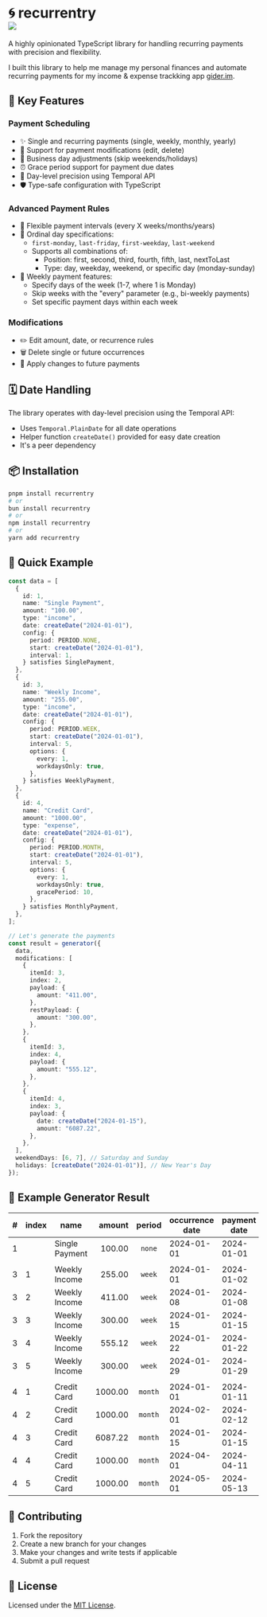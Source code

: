 <h1>
🌀 recurrentry
<div style="display: flex; gap: 10px;">
 <img src="https://img.shields.io/endpoint?url=https://gist.githubusercontent.com/needim/ccae711fb07ccaed86d73f03c1922557/raw/badge.json" />
</div>
</h1>

A highly opinionated TypeScript library for handling recurring payments with precision and flexibility.

I built this library to help me manage my personal finances and automate recurring payments for my income & expense trackking app [gider.im](https://gider.im?utm_source=recurrentry&utm_medium=github&utm_campaign=library).

## 🚀 Key Features

### Payment Scheduling

- ✨ Single and recurring payments (single, weekly, monthly, yearly)
- 🔄 Support for payment modifications (edit, delete)
- 💼 Business day adjustments (skip weekends/holidays)
- ⏰ Grace period support for payment due dates
- 📆 Day-level precision using Temporal API
- 🛡️ Type-safe configuration with TypeScript

### Advanced Payment Rules

- 🔢 Flexible payment intervals (every X weeks/months/years)
- 📅 Ordinal day specifications:
  - `first-monday`, `last-friday`, `first-weekday`, `last-weekend`
  - Supports all combinations of:
    - Position: first, second, third, fourth, fifth, last, nextToLast
    - Type: day, weekday, weekend, or specific day (monday-sunday)
- 📅 Weekly payment features:
  - Specify days of the week (1-7, where 1 is Monday)
  - Skip weeks with the "every" parameter (e.g., bi-weekly payments)
  - Set specific payment days within each week

### Modifications

- ✏️ Edit amount, date, or recurrence rules
- 🗑️ Delete single or future occurrences
- 📝 Apply changes to future payments

## 🗓️ Date Handling

The library operates with day-level precision using the Temporal API:

- Uses `Temporal.PlainDate` for all date operations
- Helper function `createDate()` provided for easy date creation
- It's a peer dependency

## 📦 Installation

```bash
pnpm install recurrentry
# or
bun install recurrentry
# or
npm install recurrentry
# or
yarn add recurrentry
```

## 🎯 Quick Example

```typescript
const data = [
  {
    id: 1,
    name: "Single Payment",
    amount: "100.00",
    type: "income",
    date: createDate("2024-01-01"),
    config: {
      period: PERIOD.NONE,
      start: createDate("2024-01-01"),
      interval: 1,
    } satisfies SinglePayment,
  },
  {
    id: 3,
    name: "Weekly Income",
    amount: "255.00",
    type: "income",
    date: createDate("2024-01-01"),
    config: {
      period: PERIOD.WEEK,
      start: createDate("2024-01-01"),
      interval: 5,
      options: {
        every: 1,
        workdaysOnly: true,
      },
    } satisfies WeeklyPayment,
  },
  {
    id: 4,
    name: "Credit Card",
    amount: "1000.00",
    type: "expense",
    date: createDate("2024-01-01"),
    config: {
      period: PERIOD.MONTH,
      start: createDate("2024-01-01"),
      interval: 5,
      options: {
        every: 1,
        workdaysOnly: true,
        gracePeriod: 10,
      },
    } satisfies MonthlyPayment,
  },
];

// Let's generate the payments
const result = generator({
  data,
  modifications: [
    {
      itemId: 3,
      index: 2,
      payload: {
        amount: "411.00",
      },
      restPayload: {
        amount: "300.00",
      },
    },
    {
      itemId: 3,
      index: 4,
      payload: {
        amount: "555.12",
      },
    },
    {
      itemId: 4,
      index: 3,
      payload: {
        date: createDate("2024-01-15"),
        amount: "6087.22",
      },
    },
  ],
  weekendDays: [6, 7], // Saturday and Sunday
  holidays: [createDate("2024-01-01")], // New Year's Day
});
```

## 🟰 Example Generator Result

| #   | index | name           |  amount | period  | occurrence date | payment date |
| --- | ----- | -------------- | ------: | :-----: | --------------- | ------------ |
| 1   |       | Single Payment |  100.00 | `none`  | 2024-01-01      | 2024-01-01   |
|     |       |                |         |         |                 |
| 3   | 1     | Weekly Income  |  255.00 | `week`  | 2024-01-01      | 2024-01-02   |
| 3   | 2     | Weekly Income  |  411.00 | `week`  | 2024-01-08      | 2024-01-08   |
| 3   | 3     | Weekly Income  |  300.00 | `week`  | 2024-01-15      | 2024-01-15   |
| 3   | 4     | Weekly Income  |  555.12 | `week`  | 2024-01-22      | 2024-01-22   |
| 3   | 5     | Weekly Income  |  300.00 | `week`  | 2024-01-29      | 2024-01-29   |
|     |       |                |         |         |                 |
| 4   | 1     | Credit Card    | 1000.00 | `month` | 2024-01-01      | 2024-01-11   |
| 4   | 2     | Credit Card    | 1000.00 | `month` | 2024-02-01      | 2024-02-12   |
| 4   | 3     | Credit Card    | 6087.22 | `month` | 2024-01-15      | 2024-01-15   |
| 4   | 4     | Credit Card    | 1000.00 | `month` | 2024-04-01      | 2024-04-11   |
| 4   | 5     | Credit Card    | 1000.00 | `month` | 2024-05-01      | 2024-05-13   |

## 🤝 Contributing

1. Fork the repository
2. Create a new branch for your changes
3. Make your changes and write tests if applicable
4. Submit a pull request

## 📄 License

Licensed under the [MIT License](LICENSE).
